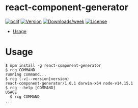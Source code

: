 react-component-generator
=========================



[![oclif](https://img.shields.io/badge/cli-oclif-brightgreen.svg)](https://oclif.io)
[![Version](https://img.shields.io/npm/v/react-component-generator.svg)](https://npmjs.org/package/react-component-generator)
[![Downloads/week](https://img.shields.io/npm/dw/react-component-generator.svg)](https://npmjs.org/package/react-component-generator)
[![License](https://img.shields.io/npm/l/react-component-generator.svg)](https://github.com/masaya-fukazawa/react-component-generator/blob/master/package.json)

* [Usage](#usage)
# Usage
```sh-session
$ npm install -g react-component-generator
$ rcg COMMAND
running command...
$ rcg (-v|--version|version)
react-component-generator/1.0.1 darwin-x64 node-v14.15.1
$ rcg --help [COMMAND]
USAGE
  $ rcg COMMAND
...
```

